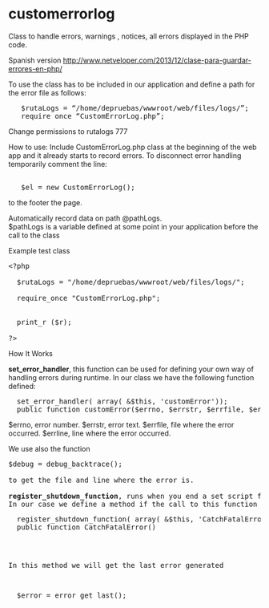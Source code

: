 customerrorlog
==============

Class to handle errors, warnings , notices, all errors displayed in the PHP code.

Spanish version 
http://www.netveloper.com/2013/12/clase-para-guardar-errores-en-php/

To use the class has to be included in our application and define a path for the error file as follows:
<pre>
   $rutaLogs = “/home/depruebas/wwwroot/web/files/logs/”;
   require_once “CustomErrorLog.php”;
</pre>
Change permissions to rutalogs 777

How to use:
Include CustomErrorLog.php class at the beginning of the web app and it already starts to record errors.
To disconnect error handling temporarily comment the line:
<pre>	
   $el = new CustomErrorLog(); 
</pre>	
	
to the footer the page.

Automatically record data on path @pathLogs.  
$pathLogs is a variable defined at some point in your application before the call to the class

Example test class
<pre>
&lt;?php

  $rutaLogs = "/home/depruebas/wwwroot/web/files/logs/";
	
  require_once "CustomErrorLog.php";


  print_r ($r);
  
?>
</pre>
How It Works

<b>set_error_handler</b>, this function can be used for defining your own way of handling errors during runtime.
In our class we have the following function defined:
<pre>
  set_error_handler( array( &$this, 'customError'));
  public function customError($errno, $errstr, $errfile, $errline)
</pre>
$errno, error number.
$errstr, error text.
$errfile, file where the error occurred.
$errline, line where the error occurred.

We use also the function
<pre>
$debug = debug_backtrace(); 
</<pre>
to get the file and line where the error is.

<b>register_shutdown_function</b>, runs when you end a set script for either die, or exit an error.
In our case we define a method if the call to this function is performed by an error
<pre>
  register_shutdown_function( array( &$this, 'CatchFatalError'));
  public function CatchFatalError() 
</pre>
In this method we will get the last error generated
<pre>
  $error = error_get_last();
</pre>
